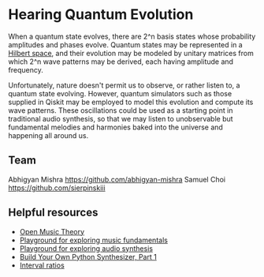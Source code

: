 # Hearing Quantum Evolution
When a quantum state evolves, there are 2^n basis states whose probability amplitudes and phases evolve. Quantum states may be represented in a [Hilbert space](https://en.wikipedia.org/wiki/Hilbert_space), and their evolution may be modeled by unitary matrices from which 2^n wave patterns may be derived, each having amplitude and frequency. 

Unfortunately, nature doesn't permit us to observe, or rather listen to, a quantum state evolving. However, quantum simulators such as those supplied in Qiskit may be employed to model this evolution and compute its wave patterns. These oscillations could be used as a starting point in traditional audio synthesis, so that we may listen to unobservable but fundamental melodies and harmonies baked into the universe and happening all around us.

## Team
Abhigyan Mishra https://github.com/abhigyan-mishra
Samuel Choi https://github.com/sierpinskiii

## Helpful resources

* [Open Music Theory](http://openmusictheory.com/)
* [Playground for exploring music fundamentals](https://learningmusic.ableton.com/)
* [Playground for exploring audio synthesis](https://learningsynths.ableton.com/)
* [Build Your Own Python Synthesizer, Part 1](https://python.plainenglish.io/making-a-synth-with-python-oscillators-2cb8e68e9c3b)
* [Interval ratios](https://en.wikipedia.org/wiki/Interval_ratio)
